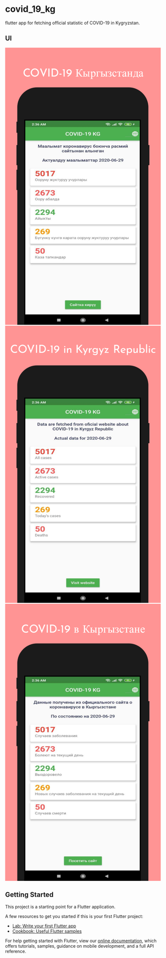 # covid_19_kg

flutter app for fetching official statistic of COVID-19 in Kygryzstan.

## UI
![alt text](https://github.com/Jarkynbekbat/covid_19_kg/blob/master/assets/screenshots/screenshot_1.png?raw=true)
![alt text](https://github.com/Jarkynbekbat/covid_19_kg/blob/master/assets/screenshots/screenshot_2.png?raw=true)
![alt text](https://github.com/Jarkynbekbat/covid_19_kg/blob/master/assets/screenshots/screenshot_3.png?raw=true)




## Getting Started

This project is a starting point for a Flutter application.

A few resources to get you started if this is your first Flutter project:

- [Lab: Write your first Flutter app](https://flutter.dev/docs/get-started/codelab)
- [Cookbook: Useful Flutter samples](https://flutter.dev/docs/cookbook)

For help getting started with Flutter, view our
[online documentation](https://flutter.dev/docs), which offers tutorials,
samples, guidance on mobile development, and a full API reference.
